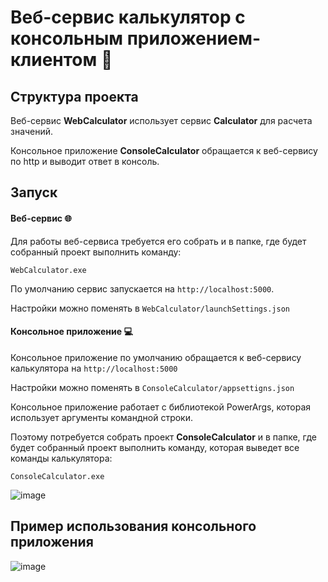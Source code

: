 # Веб-сервис калькулятор с консольным приложением-клиентом 🧮

## Структура проекта
Веб-сервис <b>WebCalculator</b> использует сервис <b>Calculator</b> для расчета значений.

Консольное приложение <b>ConsoleCalculator</b> обращается к веб-сервису по http и выводит ответ в консоль.

## Запуск
#### Веб-сервис 🌐
Для работы веб-сервиса требуется его собрать и в папке, где будет собранный проект выполнить команду:
```
WebCalculator.exe
```
По умолчанию сервис запускается на `http://localhost:5000`.

Настройки можно поменять в `WebCalculator/launchSettings.json`
#### Консольное приложение 💻
Консольное приложение по умолчанию обращается к веб-сервису калькулятора на `http://localhost:5000`

Настройки можно поменять в `ConsoleCalculator/appsettigns.json`

Консольное приложение работает с библиотекой PowerArgs, которая использует аргументы командной строки.

Поэтому потребуется собрать проект **ConsoleCalculator** и в папке, где будет собранный проект выполнить команду, которая выведет все команды калькулятора: 
```
ConsoleCalculator.exe
```

![image](https://github.com/alimskeetit/PSB/assets/101967111/99aed81d-a9ee-44cd-b279-8ea44fc9d0c6)

## Пример использования консольного приложения

![image](https://github.com/alimskeetit/PSB/assets/101967111/34f01495-ccc3-4c9f-b472-0cbacbe09a8f)

